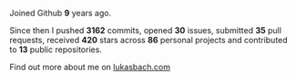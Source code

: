 Joined Github **9** years ago.

Since then I pushed **3162** commits, opened **30** issues, submitted **35** pull requests, received **420** stars across **86** personal projects and contributed to **13** public repositories.

Find out more about me on [lukasbach.com](https://lukasbach.com)

